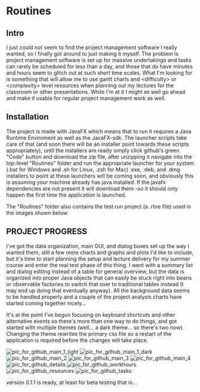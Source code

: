 # Routines

<h2>Intro</h2>

I just could not seem to find the project management software I really wanted, so I finally got around to just making it myself. The problem is project management software is set up for massive undertakings and tasks can rarely be scheduled for less than a day, and those that do have minutes and hours seem to glitch out at such short time scales. What I'm looking for is something that will allow me to use gantt charts and \<difficulty\> or \<complexity\> level resources when planning out my lectures for the classroom or other presentations. While I'm at it I might as well go ahead and make it usable for regular project management work as well.

<h2>Installation</h2>
The project is made with JavaFX which means that to run it requires a Java Runtime Enviroment as well as the JavaFX-sdk. The launcher scripts take care of that (and soon there will be an installer point towards these scripts appropriately), until the installers are ready simply click github's green "Code" button and download the zip file, after unzipping it navigate into the top-level "Routines" folder and run the appropriate launcher for your system (.bat for Windows and .sh for Linux, .zsh for Mac) .exe, .deb, and .dmg installers to point at these launchers will be coming soon, and obviously this is assuming your machine already has java installed. If the javafx dependencies are not present it will download them -so it should only happen the first time the application is launched.

The "Routines" folder also contains the test run project (a .rtne file) used in the images shown below.



<h2>PROJECT PROGRESS</h2>

I've got the data organization, main GUI, and dialog boxes set up the way I wanted them, still a few more charts and graphs and plots I'd like to include, but it's time to start planning the setup and lecture delivery for my summer course and enter the real test phase of this thing. I went with a summary list and dialog editing instead of a table for general overview, but the data is organized into proper Java objects that can easily be stuck right into beans or observable factories to switch that over to traditional tables instead (I may end up doing that eventually anyway). All the background data seems to be handled properly and a couple of the project analysis charts have started coming together nicely...

It's at the point I've begun focusing on keyboard shortcuts and other alternative events so there's more than one way to do things, and got started with multiple themes (well... a dark theme... so there's two now). Changing the theme rewrites the primary css file so a restart of the application is required before the changes will take place.


![pic_for_github_main_1_light](https://user-images.githubusercontent.com/50467171/119764139-e01bb100-be7e-11eb-8525-0ddba7505f1c.jpg)
![pic_for_github_main_1_dark](https://user-images.githubusercontent.com/50467171/119764136-df831a80-be7e-11eb-80c9-f159df9cafc9.jpg)
![pic_for_github_main_2](https://user-images.githubusercontent.com/50467171/119281557-274a3d80-bc04-11eb-875b-ea3e4c539bb2.jpg)
![pic_for_github_main_3](https://user-images.githubusercontent.com/50467171/119281568-29140100-bc04-11eb-909d-1691f7523493.jpg)
![pic_for_github_main_4](https://user-images.githubusercontent.com/50467171/119579655-e16cb100-bd8c-11eb-86bb-6e7e789ff93e.jpg)
![pic_for_github_details](https://user-images.githubusercontent.com/50467171/119281563-287b6a80-bc04-11eb-9739-f92be5e206d6.jpg)
![pic_for_github_workhours](https://user-images.githubusercontent.com/50467171/119281565-287b6a80-bc04-11eb-85d5-c9c593d6fbfb.jpg)
![pic_for_github_resources](https://user-images.githubusercontent.com/50467171/119281561-287b6a80-bc04-11eb-92b0-9f784b1d5749.jpg)
![pic_for_github_tasks](https://user-images.githubusercontent.com/50467171/119281562-287b6a80-bc04-11eb-88ad-b71b16246d8a.jpg)




version 0.1.1 is ready, at least for beta testing that is...
